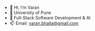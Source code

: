 - 👋 Hi, I’m Varan
- 🌱 University of Pune
- 👀 Full-Stack Software Development & AI
- 📫 Email: varan.bhalla@gmail.com
